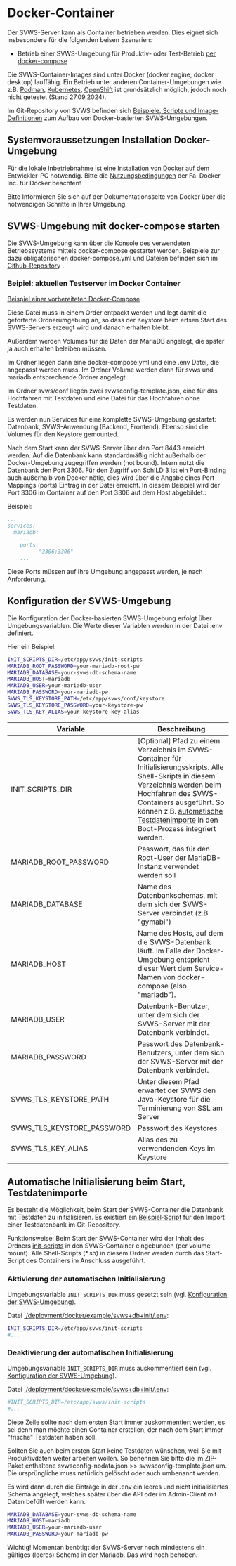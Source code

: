 # Docker-Container 

Der SVWS-Server kann als Container betrieben werden. Dies eignet sich insbesondere für die folgenden beisen Szenarien:

* Betrieb einer SVWS-Umgebung für Produktiv- oder Test-Betrieb [per docker-compose](#svws-umgebung-mit-docker-compose-starten)


Die SVWS-Container-Images sind unter Docker (docker engine, docker desktop) lauffähig. Ein Betrieb unter anderen Container-Umgebungen wie z.B. 
[Podman](https://podman.io/), [Kubernetes](https://kubernetes.io/de/), [OpenShift](https://www.redhat.com/de/technologies/cloud-computing/openshift) 
ist grundsätzlich möglich, jedoch noch nicht getestet (Stand 27.09.2024).

Im Git-Repository von SVWS befinden sich [Beispiele, Scripte und Image-Definitionen](https://github.com/SVWS-NRW/SVWS-Server/tree/dev/deployment/docker) 
zum Aufbau von Docker-basierten SVWS-Umgebungen.


## Systemvoraussetzungen Installation Docker-Umgebung
Für die lokale Inbetriebnahme ist eine Installation von [Docker](https://docs.docker.com) auf dem Entwickler-PC notwendig.
Bitte die [Nutzungsbedingungen](https://www.docker.com/legal/docker-subscription-service-agreement) der Fa. Docker Inc. für Docker beachten!

Bitte Informieren Sie sich auf der Dokumentationsseite von Docker über die notwendigen Schritte in Ihrer Umgebung.


## SVWS-Umgebung mit docker-compose starten

Die SVWS-Umgebung kann über die Konsole des verwendeten Betriebssystems mittels docker-compose gestartet werden. 
Beispiele zur dazu obligatorischen docker-compose.yml und Dateien befinden sich im [Github-Repository](https://github.com/SVWS-NRW/SVWS-Server/tree/dev/deployment/docker/example) .

### Beipiel: aktuellen Testserver im Docker Container

[Beispiel einer vorbereiteten Docker-Compose](https://github.com/SVWS-NRW/SVWS-Dokumentation/blob/main/deployment/Docker/svws-docker-example.zip)

Diese Datei muss in einem Order entpackt werden und legt damit die geforterte Ordnerumgebung an, so dass der Keystore beim ertsen Start des SVWS-Servers erzeugt wird und danach erhalten bleibt.

Außerdem werden Volumes für die Daten der MariaDB angelegt, die später ja auch erhalten beleiben müssen.

Im Ordner liegen dann eine docker-compose.yml und eine .env Datei, die angepasst werden muss.
Im Ordner Volume werden dann für svws und mariadb entsprechende Ordner angelegt.

Im Ordner svws/conf liegen zwei svwsconfig-template.json, eine für das Hochfahren mit Testdaten und eine Datei für das Hochfahren ohne Testdaten.

Es werden nun Services für eine komplette SVWS-Umgebung gestartet: Datenbank, SVWS-Anwendung (Backend, Frontend). Ebenso sind die Volumes für den Keystore gemounted. 

Nach dem Start kann der SVWS-Server über den Port 8443 erreicht werden. 
Auf die Datenbank kann standardmäßig nicht außerhalb der Docker-Umgebung zugegriffen werden (not bound). 
Intern nutzt die Datenbank den Port 3306. Für den Zugriff von SchILD 3 ist ein Port-Binding auch außerhalb von Docker nötig, 
dies wird über die Angabe eines Port-Mappings (ports) Eintrag in der Datei erreicht. 
In diesem Beispiel wird der Port 3306 im Container auf den Port 3306 auf dem Host abgebildet.:

Beispiel:
```yaml
...
services:
  mariadb:
    ...
    ports:
        - "3306:3306"
    ...
```

Diese Ports müssen auf Ihre Umgebung angepasst werden, je nach Anforderung.

## Konfiguration der SVWS-Umgebung 
Die Konfiguration der Docker-basierten SVWS-Umgebung erfolgt über Umgebungsvariablen. 
Die Werte dieser Variablen werden in der Datei .env definiert. 

Hier ein Beispiel: 
```bash
INIT_SCRIPTS_DIR=/etc/app/svws/init-scripts
MARIADB_ROOT_PASSWORD=your-mariadb-root-pw
MARIADB_DATABASE=your-svws-db-schema-name
MARIADB_HOST=mariadb
MARIADB_USER=your-mariadb-user
MARIADB_PASSWORD=your-mariadb-pw
SVWS_TLS_KEYSTORE_PATH=/etc/app/svws/conf/keystore
SVWS_TLS_KEYSTORE_PASSWORD=your-keystore-pw
SVWS_TLS_KEY_ALIAS=your-keystore-key-alias
```

| Variable | Beschreibung |
| ----------- | ----------- |
| INIT_SCRIPTS_DIR | [Optional] Pfad zu einem Verzeichnis im SVWS-Container für Initialisierungsskripts. Alle Shell-Skripts in diesem Verzeichnis werden beim Hochfahren des SVWS-Containers ausgeführt. So können z.B. [automatische Testdatenimporte](#automatische-initialisierung-beim-start-testdatenimporte) in den Boot-Prozess integriert werden. |
| MARIADB_ROOT_PASSWORD | Passwort, das für den Root-User der MariaDB-Instanz verwendet werden soll |
| MARIADB_DATABASE | Name des Datenbankschemas, mit dem sich der SVWS-Server verbindet (z.B. "gymabi") |
| MARIADB_HOST | Name des Hosts, auf dem die SVWS-Datenbank läuft. Im Falle der Docker-Umgebung entspricht dieser Wert dem Service-Namen von docker-compose (also "mariadb"). |
| MARIADB_USER | Datenbank-Benutzer, unter dem sich der SVWS-Server mit der Datenbank verbindet. |
| MARIADB_PASSWORD | Passwort des Datenbank-Benutzers, unter dem sich der SVWS-Server mit der Datenbank verbindet. |
| SVWS_TLS_KEYSTORE_PATH | Unter diesem Pfad erwartet der SVWS den Java-Keystore für die Terminierung von SSL am Server |
| SVWS_TLS_KEYSTORE_PASSWORD | Passwort des Keystores |
| SVWS_TLS_KEY_ALIAS | Alias des zu verwendenden Keys im Keystore  |


## Automatische Initialisierung beim Start, Testdatenimporte
Es besteht die Möglichkeit, beim Start der SVWS-Container die Datenbank mit Testdaten zu initialisieren. Es existiert ein [Beispiel-Script](https://github.com/SVWS-NRW/SVWS-Server/blob/dev/testing/svws/init-scripts/001import-test-db.sh) für den Import einer Testdatenbank im Git-Repository.

Funktionsweise: Beim Start der SVWS-Container wird der Inhalt des Ordners [init-scripts](https://github.com/SVWS-NRW/SVWS-Server/tree/dev/testing/svws/init-scripts) in den SVWS-Container eingebunden (per volume mount). Alle Shell-Scripts (*.sh) in diesem Ordner werden durch das Start-Script des Containers im Anschluss ausgeführt.

### Aktivierung der automatischen Initialisierung
Umgebungsvariable `INIT_SCRIPTS_DIR` muss gesetzt sein (vgl. [Konfiguration der SVWS-Umgebung](#Konfiguration-der-SVWS-Umgebung)). 

Datei [./deployment/docker/example/svws+db+init/.env](https://github.com/SVWS-NRW/SVWS-Server/blob/dev/deployment/docker/example/svws%2Bdb%2Binit/.env):
```bash
INIT_SCRIPTS_DIR=/etc/app/svws/init-scripts
#...
```

### Deaktivierung der automatischen Initialisierung
Umgebungsvariable `INIT_SCRIPTS_DIR` muss auskommentiert sein (vgl. [Konfiguration der SVWS-Umgebung](#Konfiguration-der-SVWS-Umgebung)).

Datei [./deployment/docker/example/svws+db+init/.env](https://github.com/SVWS-NRW/SVWS-Server/blob/dev/deployment/docker/example/svws%2Bdb%2Binit/.env):
```bash
#INIT_SCRIPTS_DIR=/etc/app/svws/init-scripts
#...
```
Diese Zeile sollte nach dem ersten Start immer auskommentiert werden, es sei denn man möchte einen Container erstellen, der nach dem Start immer "frische" Testdaten haben soll.

Sollten Sie auch beim ersten Start keine Testdaten wünschen, weil Sie mit Produktivdaten weiter arbeiten wollen. So benennen Sie bitte die im ZIP-Paket enthaltene svwsconfig-nodata.json >> svwsconfig-template.json um. Die ursprüngliche muss natürlich gelöscht oder auch umbenannt werden.

Es wird dann durch die Einträge in der .env ein leeres und nicht initialisiertes Schema angelegt, welches später über die API oder im Admin-Client mit Daten befüllt werden kann.

```bash
MARIADB_DATABASE=your-svws-db-schema-name
MARIADB_HOST=mariadb
MARIADB_USER=your-mariadb-user
MARIADB_PASSWORD=your-mariadb-pw
```

Wichtig! Momentan benötigt der SVWS-Server noch mindestens ein gültiges (leeres) Schema in der Mariadb. Das wird noch behoben.